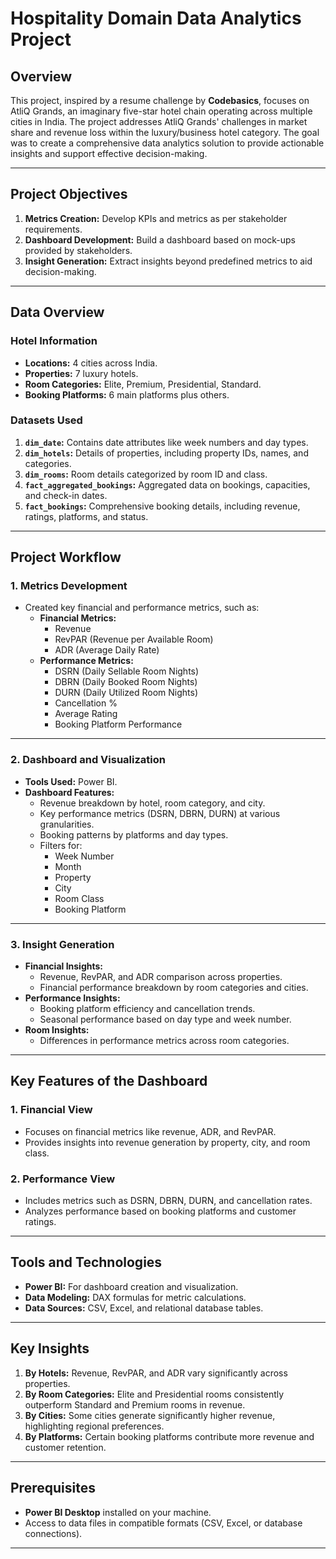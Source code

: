 # Hospitality Domain Data Analytics Project

## Overview
This project, inspired by a resume challenge by **Codebasics**, focuses on AtliQ Grands, an imaginary five-star hotel chain operating across multiple cities in India. The project addresses AtliQ Grands' challenges in market share and revenue loss within the luxury/business hotel category. The goal was to create a comprehensive data analytics solution to provide actionable insights and support effective decision-making.

---

## Project Objectives
1. **Metrics Creation:** Develop KPIs and metrics as per stakeholder requirements.
2. **Dashboard Development:** Build a dashboard based on mock-ups provided by stakeholders.
3. **Insight Generation:** Extract insights beyond predefined metrics to aid decision-making.

---

## Data Overview

### **Hotel Information**
- **Locations:** 4 cities across India.
- **Properties:** 7 luxury hotels.
- **Room Categories:** Elite, Premium, Presidential, Standard.
- **Booking Platforms:** 6 main platforms plus others.

### **Datasets Used**
1. **`dim_date`:** Contains date attributes like week numbers and day types.
2. **`dim_hotels`:** Details of properties, including property IDs, names, and categories.
3. **`dim_rooms`:** Room details categorized by room ID and class.
4. **`fact_aggregated_bookings`:** Aggregated data on bookings, capacities, and check-in dates.
5. **`fact_bookings`:** Comprehensive booking details, including revenue, ratings, platforms, and status.

---

## Project Workflow

### **1. Metrics Development**
- Created key financial and performance metrics, such as:
  - **Financial Metrics:**
    - Revenue
    - RevPAR (Revenue per Available Room)
    - ADR (Average Daily Rate)
  - **Performance Metrics:**
    - DSRN (Daily Sellable Room Nights)
    - DBRN (Daily Booked Room Nights)
    - DURN (Daily Utilized Room Nights)
    - Cancellation %
    - Average Rating
    - Booking Platform Performance

---

### **2. Dashboard and Visualization**
- **Tools Used:** Power BI.
- **Dashboard Features:**
  - Revenue breakdown by hotel, room category, and city.
  - Key performance metrics (DSRN, DBRN, DURN) at various granularities.
  - Booking patterns by platforms and day types.
  - Filters for:
    - Week Number
    - Month
    - Property
    - City
    - Room Class
    - Booking Platform

---

### **3. Insight Generation**
- **Financial Insights:**
  - Revenue, RevPAR, and ADR comparison across properties.
  - Financial performance breakdown by room categories and cities.
- **Performance Insights:**
  - Booking platform efficiency and cancellation trends.
  - Seasonal performance based on day type and week number.
- **Room Insights:**
  - Differences in performance metrics across room categories.

---

## Key Features of the Dashboard

### **1. Financial View**
- Focuses on financial metrics like revenue, ADR, and RevPAR.
- Provides insights into revenue generation by property, city, and room class.

### **2. Performance View**
- Includes metrics such as DSRN, DBRN, DURN, and cancellation rates.
- Analyzes performance based on booking platforms and customer ratings.

---

## Tools and Technologies
- **Power BI:** For dashboard creation and visualization.
- **Data Modeling:** DAX formulas for metric calculations.
- **Data Sources:** CSV, Excel, and relational database tables.

---

## Key Insights
1. **By Hotels:** Revenue, RevPAR, and ADR vary significantly across properties.
2. **By Room Categories:** Elite and Presidential rooms consistently outperform Standard and Premium rooms in revenue.
3. **By Cities:** Some cities generate significantly higher revenue, highlighting regional preferences.
4. **By Platforms:** Certain booking platforms contribute more revenue and customer retention.

---

## Prerequisites
- **Power BI Desktop** installed on your machine.
- Access to data files in compatible formats (CSV, Excel, or database connections).

---
